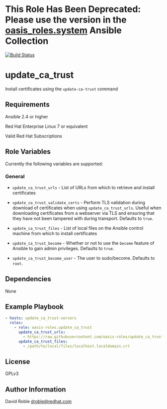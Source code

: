 # This Role Has Been Deprecated: Please use the version in the [oasis_roles.system](https://github.com/oasis-roles/ansible_collection_system) Ansible Collection

[![Build Status](https://travis-ci.org/oasis-roles/update_ca_trust.svg?branch=master)](https://travis-ci.org/oasis-roles/update_ca_trust)

update_ca_trust
===========

Install certificates using the `update-ca-trust` command

Requirements
------------

Ansible 2.4 or higher

Red Hat Enterprise Linux 7 or equivalent

Valid Red Hat Subscriptions

Role Variables
--------------

Currently the following variables are supported:

### General

* `update_ca_trust_urls` - List of URLs from which to retrieve and install
  certificates

* `update_ca_trust_validate_certs` - Perform TLS validation during download of
  certificates when using `update_ca_trust_urls`.  Useful when downloading
  certificates from a webserver via TLS and ensuring that they have not been
  tampered with during transport.  Defaults to `true`.

* `update_ca_trust_files` -  List of local files on the Ansible control machine
  from which to install certificates

* `update_ca_trust_become` - Whether or not to use the `become` feature of
  Ansible to gain admin privileges.  Defaults to `true`.

* `update_ca_trust_become_user` - The user to sudo/become.  Defaults to `root`.

Dependencies
------------

None

Example Playbook
----------------

```yaml
- hosts: update_ca_trust-servers
  roles:
    - role: oasis-roles.update_ca_trust
      update_ca_trust_urls:
        - https://raw.githubusercontent.com/oasis-roles/update_ca_trust/master/molecule/shared/localhost.localdomain.crt
      update_ca_trust_files:
        - /path/to/local/files/localhost.localdomain.crt
```

License
-------

GPLv3

Author Information
------------------

David Roble <droble@redhat.com>
